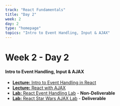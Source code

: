 ```yaml
---
track: "React Fundamentals"
title: "Day 2"
week: 2
day: 2
type: "homepage"
topics: "Intro to Event Handling, Input & AJAX"
---
```



# Week 2 - Day 2

#### Intro to Event Handling, Input & AJAX
- [**Lecture:** Intro to Event Handling in React](/react-fundamentals/week-2/day-2/lecture-materials/event-handling-in-react/)
- [**Lecture:** React with AJAX](/react-fundamentals/week-2/day-2/lecture-materials/react-with-ajax/)
- [**Lab:** React Event Handling Lab](/react-fundamentals/week-2/day-2/labs/react-event-handling-and-program-logic-lab) - **Non-Deliverable**
- [**Lab:** React Star Wars AJAX Lab](/react-fundamentals/week-2/day-2/labs/star-wars-api-react-lab) - **Deliverable**
